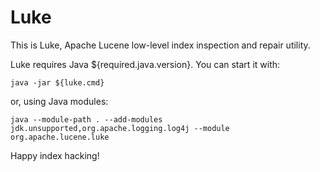 <!--
    Licensed to the Apache Software Foundation (ASF) under one or more
    contributor license agreements.  See the NOTICE file distributed with
    this work for additional information regarding copyright ownership.
    The ASF licenses this file to You under the Apache License, Version 2.0
    the "License"); you may not use this file except in compliance with
    the License.  You may obtain a copy of the License at

        http://www.apache.org/licenses/LICENSE-2.0

    Unless required by applicable law or agreed to in writing, software
    distributed under the License is distributed on an "AS IS" BASIS,
    WITHOUT WARRANTIES OR CONDITIONS OF ANY KIND, either express or implied.
    See the License for the specific language governing permissions and
    limitations under the License.
 -->

# Luke

This is Luke, Apache Lucene low-level index inspection and repair utility.

Luke requires Java ${required.java.version}. You can start it with:
```
java -jar ${luke.cmd}
```

or, using Java modules:

```
java --module-path . --add-modules jdk.unsupported,org.apache.logging.log4j --module org.apache.lucene.luke
```

Happy index hacking!
